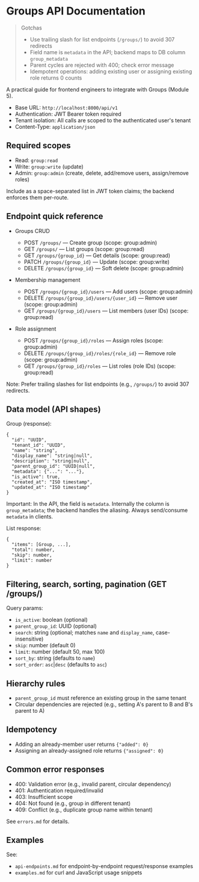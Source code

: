 # Groups API Documentation
> Gotchas
> - Use trailing slash for list endpoints (`/groups/`) to avoid 307 redirects
> - Field name is `metadata` in the API; backend maps to DB column `group_metadata`
> - Parent cycles are rejected with 400; check error message
> - Idempotent operations: adding existing user or assigning existing role returns 0 counts



A practical guide for frontend engineers to integrate with Groups (Module 5).

- Base URL: `http://localhost:8000/api/v1`
- Authentication: JWT Bearer token required
- Tenant isolation: All calls are scoped to the authenticated user's tenant
- Content-Type: `application/json`

## Required scopes

- Read: `group:read`
- Write: `group:write` (update)
- Admin: `group:admin` (create, delete, add/remove users, assign/remove roles)

Include as a space-separated list in JWT token claims; the backend enforces them per-route.

## Endpoint quick reference

- Groups CRUD
  - POST `/groups/` — Create group (scope: group:admin)
  - GET `/groups/` — List groups (scope: group:read)
  - GET `/groups/{group_id}` — Get details (scope: group:read)
  - PATCH `/groups/{group_id}` — Update (scope: group:write)
  - DELETE `/groups/{group_id}` — Soft delete (scope: group:admin)

- Membership management
  - POST `/groups/{group_id}/users` — Add users (scope: group:admin)
  - DELETE `/groups/{group_id}/users/{user_id}` — Remove user (scope: group:admin)
  - GET `/groups/{group_id}/users` — List members (user IDs) (scope: group:read)

- Role assignment
  - POST `/groups/{group_id}/roles` — Assign roles (scope: group:admin)
  - DELETE `/groups/{group_id}/roles/{role_id}` — Remove role (scope: group:admin)
  - GET `/groups/{group_id}/roles` — List roles (role IDs) (scope: group:read)

Note: Prefer trailing slashes for list endpoints (e.g., `/groups/`) to avoid 307 redirects.

## Data model (API shapes)

Group (response):
```
{
  "id": "UUID",
  "tenant_id": "UUID",
  "name": "string",
  "display_name": "string|null",
  "description": "string|null",
  "parent_group_id": "UUID|null",
  "metadata": {"...": "..."},
  "is_active": true,
  "created_at": "ISO timestamp",
  "updated_at": "ISO timestamp"
}
```

Important: In the API, the field is `metadata`. Internally the column is `group_metadata`; the backend handles the aliasing. Always send/consume `metadata` in clients.

List response:
```
{
  "items": [Group, ...],
  "total": number,
  "skip": number,
  "limit": number
}
```

## Filtering, search, sorting, pagination (GET /groups/)

Query params:
- `is_active`: boolean (optional)
- `parent_group_id`: UUID (optional)
- `search`: string (optional; matches `name` and `display_name`, case-insensitive)
- `skip`: number (default 0)
- `limit`: number (default 50, max 100)
- `sort_by`: string (defaults to `name`)
- `sort_order`: `asc`|`desc` (defaults to `asc`)

## Hierarchy rules

- `parent_group_id` must reference an existing group in the same tenant
- Circular dependencies are rejected (e.g., setting A's parent to B and B's parent to A)

## Idempotency

- Adding an already-member user returns `{"added": 0}`
- Assigning an already-assigned role returns `{"assigned": 0}`

## Common error responses

- 400: Validation error (e.g., invalid parent, circular dependency)
- 401: Authentication required/invalid
- 403: Insufficient scope
- 404: Not found (e.g., group in different tenant)
- 409: Conflict (e.g., duplicate group name within tenant)

See `errors.md` for details.

## Examples

See:
- `api-endpoints.md` for endpoint-by-endpoint request/response examples
- `examples.md` for curl and JavaScript usage snippets

